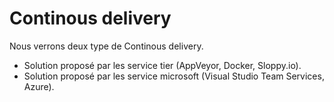 Continous delivery
=============================
Nous verrons deux type de Continous delivery.
* Solution proposé par les service tier (AppVeyor, Docker, Sloppy.io).
* Solution proposé par les service microsoft (Visual Studio Team Services, Azure).
